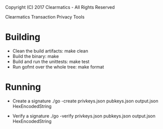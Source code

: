 Copyright (C) 2017 Clearmatics - All Rights Reserved

Clearmatics Transaction Privacy Tools

# Building

- Clean the build artifacts: make clean
- Build the binary: make
- Build and run the unittests: make test
- Run gofmt over the whole tree: make format

# Running

- Create a signature
    ./go -create privkeys.json pubkeys.json output.json HexEncodedString

- Verify a signature
    ./go -verify privkeys.json pubkeys.json output.json HexEncodedString

